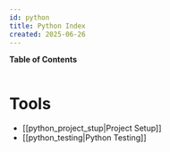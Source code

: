 ```yaml
---
id: python
title: Python Index
created: 2025-06-26
---
```

**Table of Contents**

```table-of-contents
```

# Tools
- [[python_project_stup|Project Setup]]
- [[python_testing|Python Testing]]